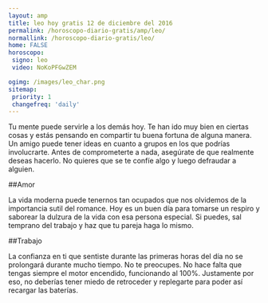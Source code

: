 ```yaml
---
layout: amp
title: leo hoy gratis 12 de diciembre del 2016 
permalink: /horoscopo-diario-gratis/amp/leo/
normallink: /horoscopo-diario-gratis/leo/
home: FALSE
horoscopo:
 signo: leo
 video: NoKoPFGwZEM

ogimg: /images/leo_char.png
sitemap:
 priority: 1
 changefreq: 'daily'
---
```



Tu mente puede servirle a los demás hoy. Te han ido muy bien en ciertas cosas y estás pensando en compartir tu buena fortuna de alguna manera. Un amigo puede tener ideas en cuanto a grupos en los que podrías involucrarte. Antes de comprometerte a nada, asegúrate de que realmente deseas hacerlo. No quieres que se te confíe algo y luego defraudar a alguien.

##Amor

La vida moderna puede tenernos tan ocupados que nos olvidemos de la importancia sutil del romance. Hoy es un buen día para tomarse un respiro y saborear la dulzura de la vida con esa persona especial. Si puedes, sal temprano del trabajo y haz que tu pareja haga lo mismo.

##Trabajo

La confianza en ti que sentiste durante las primeras horas del día no se prolongará durante mucho tiempo. No te preocupes. No hace falta que tengas siempre el motor encendido, funcionando al 100%. Justamente por eso, no deberías tener miedo de retroceder y replegarte para poder así recargar las baterías.